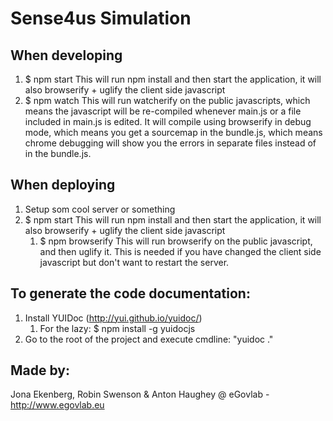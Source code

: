 # Sense4us Simulation

## When developing
1. $ npm start
	This will run npm install and then start the application, it will also browserify + uglify the client side javascript
2. $ npm watch
	This will run watcherify on the public javascripts, which means the javascript will be re-compiled whenever main.js or a file included in main.js is edited. It will compile using browserify in debug mode, which means you get a sourcemap in the bundle.js, which means chrome debugging will show you the errors in separate files instead of in the bundle.js.

## When deploying
1. Setup som cool server or something
2. $ npm start
	This will run npm install and then start the application, it will also browserify + uglify the client side javascript
	1. $ npm browserify
		This will run browserify on the public javascript, and then uglify it. This is needed if you have changed the client side javascript but don't want to restart the server.

## To generate the code documentation:
1. Install YUIDoc (http://yui.github.io/yuidoc/)
	1. For the lazy: $ npm install -g yuidocjs
2. Go to the root of the project and execute cmdline: "yuidoc ."

## Made by:
Jona Ekenberg, Robin Swenson & Anton Haughey
@ eGovlab - http://www.egovlab.eu